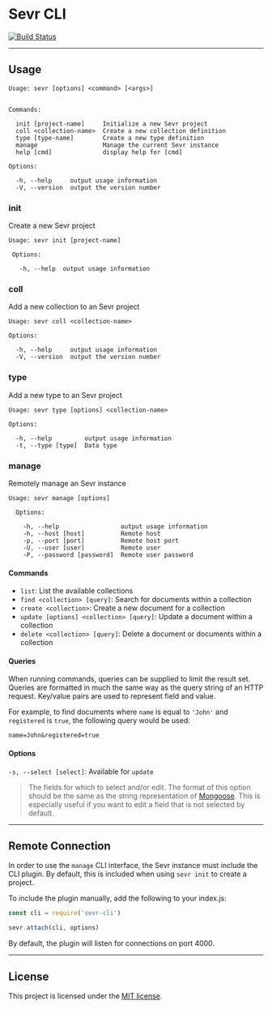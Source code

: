 # Sevr CLI

[![Build Status](https://travis-ci.org/ExclamationLabs/sevr-cli.svg?branch=master)](https://travis-ci.org/ExclamationLabs/sevr-cli)

---

## Usage

```
Usage: sevr [options] <command> [<args>]


Commands:

  init [project-name]     Initialize a new Sevr project
  coll <collection-name>  Create a new collection definition
  type [type-name]        Create a new type definition
  manage                  Manage the current Sevr instance
  help [cmd]              display help for [cmd]

Options:

  -h, --help     output usage information
  -V, --version  output the version number
```


### init
Create a new Sevr project

```
Usage: sevr init [project-name]

 Options:

   -h, --help  output usage information
```


### coll
Add a new collection to an Sevr project

```
Usage: sevr coll <collection-name>

Options:

  -h, --help     output usage information
  -V, --version  output the version number
```


### type
Add a new type to an Sevr project

```
Usage: sevr type [options] <collection-name>

Options:

  -h, --help         output usage information
  -t, --type [type]  Data type
```


### manage
Remotely manage an Sevr instance

```
Usage: sevr manage [options]

  Options:

    -h, --help                 output usage information
    -h, --host [host]          Remote host
    -p, --port [port]          Remote host port
    -U, --user [user]          Remote user
    -P, --password [password]  Remote user password
```

#### Commands
- `list`: List the available collections
- `find <collection> [query]`: Search for documents within a collection
- `create <collection>`: Create a new document for a collection
- `update [options] <collection> [query]`: Update a document within a collection
- `delete <collection> [query]`: Delete a document or documents within a collection

#### Queries
When running commands, queries can be supplied to limit the result set. Queries
are formatted in much the same way as the query string of an HTTP request.
Key/value pairs are used to represent field and value.

For example, to find documents where `name` is equal to `'John'` and `registered`
is `true`, the following query would be used:

```
name=John&registered=true
```

#### Options
`-s, --select [select]`: Available for `update`

>The fields for which to select and/or edit. The format of this option should be
the same as the string representation of [Mongoose](http://mongoosejs.com/docs/api.html#query_Query-select).
This is especially useful if you want to edit a field that is not selected
by default.

---

## Remote Connection
In order to use the `manage` CLI interface, the Sevr instance must include
the CLI plugin. By default, this is included when using `sevr init` to create
a project.

To include the plugin manually, add the following to your index.js:

```javascript
const cli = require('sevr-cli')

sevr.attach(cli, options)
```

By default, the plugin will listen for connections on port 4000.

---

## License

This project is licensed under the [MIT license](license.txt).
